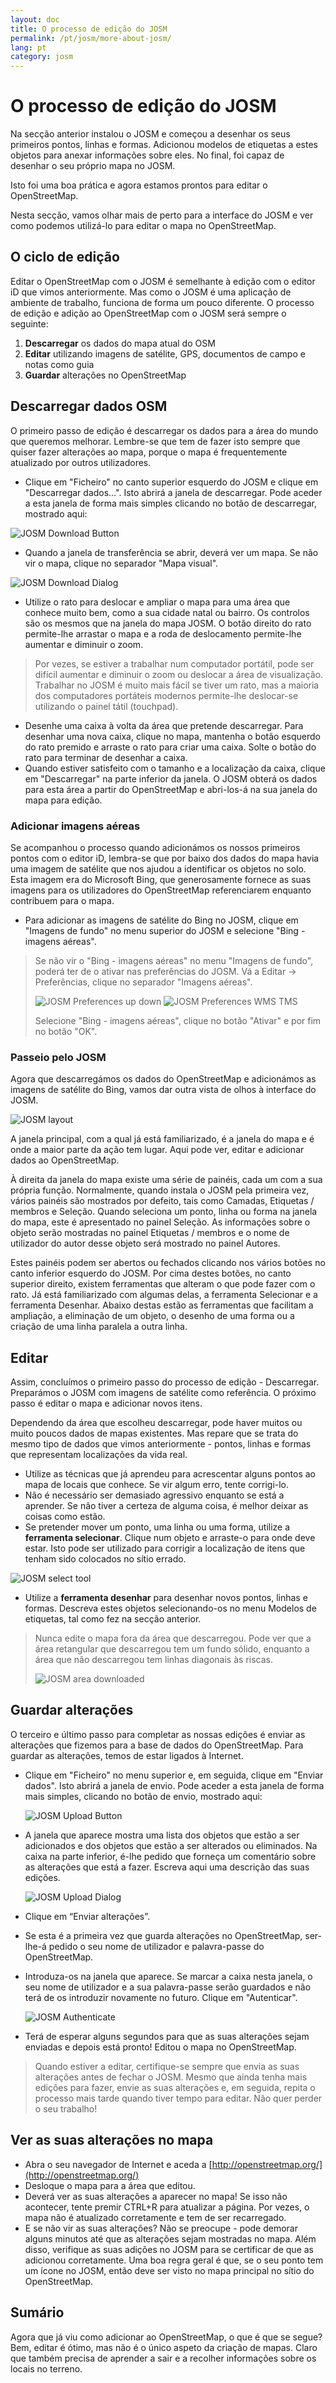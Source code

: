 ```yaml
---
layout: doc
title: O processo de edição do JOSM
permalink: /pt/josm/more-about-josm/
lang: pt
category: josm
---
```


O processo de edição do JOSM
========================


Na secção anterior instalou o JOSM e começou a desenhar os seus primeiros pontos, linhas e formas. Adicionou modelos de etiquetas a estes objetos para anexar informações sobre eles. No final, foi capaz de desenhar o seu próprio mapa no JOSM.

Isto foi uma boa prática e agora estamos prontos para editar o OpenStreetMap.

Nesta secção, vamos olhar mais de perto para a interface do JOSM e ver como podemos utilizá-lo para editar o mapa no OpenStreetMap.

O ciclo de edição
---------------------
Editar o OpenStreetMap com o JOSM é semelhante à edição com o editor iD que vimos anteriormente. Mas como o JOSM é uma aplicação de ambiente de trabalho, funciona de forma um pouco diferente. O processo de edição e adição ao OpenStreetMap com o JOSM será sempre o seguinte:

1.  **Descarregar** os dados do mapa atual do OSM
2.  **Editar** utilizando imagens de satélite, GPS, documentos de campo e notas como guia
3.  **Guardar** alterações no OpenStreetMap

Descarregar dados OSM
--------------------
O primeiro passo de edição é descarregar os dados para a área do mundo que queremos melhorar. Lembre-se que tem de fazer isto sempre que quiser fazer alterações ao mapa, porque o mapa é frequentemente atualizado por outros utilizadores.

-   Clique em "Ficheiro" no canto superior esquerdo do JOSM e clique em "Descarregar dados…". Isto abrirá a janela de descarregar. Pode aceder a esta janela de forma mais simples clicando no botão de descarregar, mostrado aqui:

![JOSM Download Button][]

-   Quando a janela de transferência se abrir, deverá ver um mapa. Se não vir o mapa, clique no separador "Mapa visual".

![JOSM Download Dialog][]

-   Utilize o rato para deslocar e ampliar o mapa para uma área que conhece muito bem, como a sua cidade natal ou bairro. Os controlos são os mesmos que na janela do mapa JOSM. O botão direito do rato permite-lhe arrastar o mapa e a roda de deslocamento permite-lhe aumentar e diminuir o zoom.

> Por vezes, se estiver a trabalhar num computador portátil, pode ser difícil aumentar e diminuir o zoom ou deslocar a área de visualização. Trabalhar no JOSM é muito mais fácil se tiver um rato, mas a maioria dos computadores portáteis modernos permite-lhe deslocar-se utilizando o painel tátil (touchpad).

-   Desenhe uma caixa à volta da área que pretende descarregar. Para desenhar uma nova caixa, clique no mapa, mantenha o botão esquerdo do rato premido e arraste o rato para criar uma caixa. Solte o botão do rato para terminar de desenhar a caixa.
-   Quando estiver satisfeito com o tamanho e a localização da caixa, clique em "Descarregar" na parte inferior da janela. O JOSM obterá os dados para esta área a partir do OpenStreetMap e abri-los-á na sua janela do mapa para edição.

### Adicionar imagens aéreas
Se acompanhou o processo quando adicionámos os nossos primeiros pontos com o editor iD, lembra-se que por baixo dos dados do mapa havia uma imagem de satélite que nos ajudou a identificar os objetos no solo. Esta imagem era do Microsoft Bing, que generosamente fornece as suas imagens para os utilizadores do OpenStreetMap referenciarem enquanto contribuem para o mapa.

-   Para adicionar as imagens de satélite do Bing no JOSM, clique em "Imagens de fundo" no menu superior do JOSM e selecione "Bing - imagens aéreas".

> Se não vir o "Bing - imagens aéreas" no menu "Imagens de fundo", poderá ter de o ativar nas preferências do JOSM. Vá a Editar -> Preferências, clique no separador "Imagens aéreas".
>
> ![JOSM Preferences up down][]
> ![JOSM Preferences WMS TMS][]
>
> Selecione "Bing - imagens aéreas", clique no botão "Ativar" e por fim no botão "OK".


### Passeio pelo JOSM
Agora que descarregámos os dados do OpenStreetMap e adicionámos as imagens de satélite do Bing, vamos dar outra vista de olhos à interface do JOSM.

![JOSM layout][]

A janela principal, com a qual já está familiarizado, é a janela do mapa e é onde a maior parte da ação tem lugar. Aqui pode ver, editar e adicionar dados ao OpenStreetMap.

À direita da janela do mapa existe uma série de painéis, cada um com a sua própria função. Normalmente, quando instala o JOSM pela primeira vez, vários painéis são mostrados por defeito, tais como Camadas, Etiquetas / membros e Seleção. Quando seleciona um ponto, linha ou forma na janela do mapa, este é apresentado no painel Seleção. As informações sobre o objeto serão mostradas no painel Etiquetas / membros e o nome de utilizador do autor desse objeto será mostrado no painel Autores.

Estes painéis podem ser abertos ou fechados clicando nos vários botões no canto inferior esquerdo do JOSM. Por cima destes botões, no canto superior direito, existem ferramentas que alteram o que pode fazer com o rato. Já está familiarizado com algumas delas, a ferramenta Selecionar e a ferramenta Desenhar. Abaixo destas estão as ferramentas que facilitam a ampliação, a eliminação de um objeto, o desenho de uma forma ou a criação de uma linha paralela a outra linha.


Editar
----
Assim, concluímos o primeiro passo do processo de edição - Descarregar. Preparámos o JOSM com imagens de satélite como referência. O próximo passo é editar o mapa e adicionar novos itens.

Dependendo da área que escolheu descarregar, pode haver muitos ou muito poucos dados de mapas existentes. Mas repare que se trata do mesmo tipo de dados que vimos anteriormente - pontos, linhas e formas que representam localizações da vida real.

-   Utilize as técnicas que já aprendeu para acrescentar alguns pontos ao mapa de locais que conhece. Se vir algum erro, tente corrigi-lo.
-   Não é necessário ser demasiado agressivo enquanto se está a aprender. Se não tiver a certeza de alguma coisa, é melhor deixar as coisas como estão.
-   Se pretender mover um ponto, uma linha ou uma forma, utilize a **ferramenta selecionar**. Clique num objeto e arraste-o para onde deve estar. Isto pode ser utilizado para corrigir a localização de itens que tenham sido colocados no sítio errado.

![JOSM select tool][]

-   Utilize a **ferramenta desenhar** para desenhar novos pontos, linhas e formas. Descreva estes objetos selecionando-os no menu Modelos de etiquetas, tal como fez na secção anterior.

> Nunca edite o mapa fora da área que descarregou. Pode ver que a área retangular que descarregou tem um fundo sólido, enquanto a área que não descarregou tem linhas diagonais às riscas.
>
> ![JOSM area downloaded][]

Guardar alterações
--------------
O terceiro e último passo para completar as nossas edições é enviar as alterações que fizemos para a base de dados do OpenStreetMap. Para guardar as alterações, temos de estar ligados à Internet.

-   Clique em "Ficheiro" no menu superior e, em seguida, clique em "Enviar dados". Isto abrirá a janela de envio. Pode aceder a esta janela de forma mais simples, clicando no botão de envio, mostrado aqui:

    ![JOSM Upload Button][]

-   A janela que aparece mostra uma lista dos objetos que estão a ser adicionados e dos objetos que estão a ser alterados ou eliminados. Na caixa na parte inferior, é-lhe pedido que forneça um comentário sobre as alterações que está a fazer. Escreva aqui uma descrição das suas edições.

    ![JOSM Upload Dialog][]

-   Clique em “Enviar alterações”.

-   Se esta é a primeira vez que guarda alterações no OpenStreetMap, ser-lhe-á pedido o seu nome de utilizador e palavra-passe do OpenStreetMap.
-   Introduza-os na janela que aparece. Se marcar a caixa nesta janela, o seu nome de utilizador e a sua palavra-passe serão guardados e não terá de os introduzir novamente no futuro. Clique em "Autenticar".

    ![JOSM Authenticate][]

-   Terá de esperar alguns segundos para que as suas alterações sejam enviadas e depois está pronto! Editou o mapa no OpenStreetMap.

> Quando estiver a editar, certifique-se sempre que envia as suas alterações antes de fechar o JOSM. Mesmo que ainda tenha mais edições para fazer, envie as suas alterações e, em seguida, repita o processo mais tarde quando tiver tempo para editar. Não quer perder o seu trabalho!

Ver as suas alterações no mapa
---------------------------
-   Abra o seu navegador de Internet e aceda a [http://openstreetmap.org/](http://openstreetmap.org/)
-   Desloque o mapa para a área que editou.
-   Deverá ver as suas alterações a aparecer no mapa! Se isso não acontecer, tente premir CTRL+R para atualizar a página. Por vezes, o mapa não é atualizado corretamente e tem de ser recarregado.
-   E se não vir as suas alterações? Não se preocupe - pode demorar alguns minutos até que as alterações sejam mostradas no mapa. Além disso, verifique as suas adições no JOSM para se certificar de que as adicionou corretamente. Uma boa regra geral é que, se o seu ponto tem um ícone no JOSM, então deve ser visto no mapa principal no sítio do OpenStreetMap.

Sumário
-------
Agora que já viu como adicionar ao OpenStreetMap, o que é que se segue? Bem, editar é ótimo, mas não é o único aspeto da criação de mapas. Claro que também precisa de aprender a sair e a recolher informações sobre os locais no terreno.


[JOSM Download Button]: /images/josm/josm_download-button.png
[JOSM Download Dialog]: /images/josm/josm_download-dialog.png
[JOSM Preferences up down]: /images/josm/josm_preferences-up-down.png
[JOSM Preferences WMS TMS]: /images/josm/josm_preferences-wms-tms.png
[JOSM layout]: /images/josm/josm_layout.png
[JOSM select tool]: /images/josm/josm_select-tool.png
[JOSM area downloaded]: /images/josm/josm_area-downloaded.png
[JOSM Upload Button]: /images/josm/josm_upload-button.png
[JOSM Upload Dialog]: /images/josm/josm_upload-dialog.png
[JOSM Authenticate]: /images/josm/josm_authenticate.png
